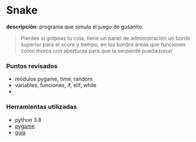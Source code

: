 # Snake

**descripción**: programa que simula el juego de gusanito. 

> Pierdes si golpeas tu cola, tiene un panel de administración
> un borde superior para el score y tiempo, en los bordes áreas que funcionen como muros con aberturas para que la serpiente pueda pasar

### Puntos revisados

- módulos pygame, time, random
- variables, funciones, if, elif, while
- 

### Herramientas utilizadas

- python 3.8
- [pygame](https://www.pygame.org/news)
- [guía](https://www.edureka.co/blog/snake-game-with-pygame/)
